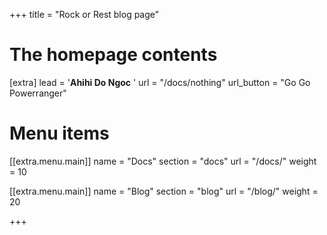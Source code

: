 +++
title = "Rock or Rest blog page"


# The homepage contents
[extra]
lead = '<b>Ahihi Do Ngoc</b> '
url = "/docs/nothing"
url_button = "Go Go Powerranger"


# Menu items
[[extra.menu.main]]
name = "Docs"
section = "docs"
url = "/docs/"
weight = 10

[[extra.menu.main]]
name = "Blog"
section = "blog"
url = "/blog/"
weight = 20

+++
